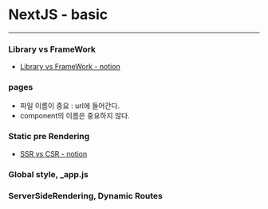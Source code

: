 # NextJS - basic

---

### Library vs FrameWork

- [Library vs FrameWork - notion](https://www.notion.so/Library-vs-FramWork-f7341a68e1554a5bb811ea9951c6157c)

### pages

- 파일 이름이 중요 : url에 들어간다.
- component의 이름은 중요하지 않다.

### Static pre Rendering

- [SSR vs CSR - notion](https://www.notion.so/SSR-CSR-0618c7d9875244c8855a57d9f72b9473)

### Global style, \_app.js

### ServerSideRendering, Dynamic Routes

